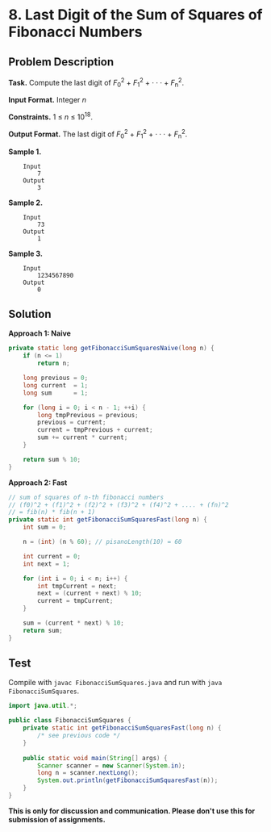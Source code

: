 # 8. Last Digit of the Sum of Squares of Fibonacci Numbers

## Problem Description

**Task.** Compute the last digit of _F_<sub>0</sub><sup>2</sup> + _F_<sub>1</sub><sup>2</sup> + · · · + _F_<sub>n</sub><sup>2</sup>.

**Input Format.** Integer _n_

**Constraints.** 1 ≤ _n_ ≤ 10<sup>18</sup>.

**Output Format.** The last digit of _F_<sub>0</sub><sup>2</sup> + _F_<sub>1</sub><sup>2</sup> + · · · + _F_<sub>n</sub><sup>2</sup>.

**Sample 1.**

```
    Input
        7
    Output
        3
```

**Sample 2.**

```
    Input
        73
    Output
        1
```

**Sample 3.**

```
    Input
        1234567890
    Output
        0
```


## Solution

**Approach 1: Naive**


```java
private static long getFibonacciSumSquaresNaive(long n) {
    if (n <= 1)
        return n;

    long previous = 0;
    long current  = 1;
    long sum      = 1;

    for (long i = 0; i < n - 1; ++i) {
        long tmpPrevious = previous;
        previous = current;
        current = tmpPrevious + current;
        sum += current * current;
    }

    return sum % 10;
}
```
**Approach 2: Fast**


```java
// sum of squares of n-th fibonacci numbers
// (f0)^2 + (f1)^2 + (f2)^2 + (f3)^2 + (f4)^2 + .... + (fn)^2
// = fib(n) * fib(n + 1)
private static int getFibonacciSumSquaresFast(long n) {
    int sum = 0;

    n = (int) (n % 60); // pisanoLength(10) = 60

    int current = 0;
    int next = 1;

    for (int i = 0; i < n; i++) {
        int tmpCurrent = next;
        next = (current + next) % 10;
        current = tmpCurrent;
    }

    sum = (current * next) % 10;
    return sum;
}
```
## Test

Compile with `javac FibonacciSumSquares.java` and run with `java FibonacciSumSquares`.

```java
import java.util.*;

public class FibonacciSumSquares {
    private static int getFibonacciSumSquaresFast(long n) {
        /* see previous code */
    }
    
    public static void main(String[] args) {
        Scanner scanner = new Scanner(System.in);
        long n = scanner.nextLong();
        System.out.println(getFibonacciSumSquaresFast(n));
    }
}
```

**This is only for discussion and communication. Please don't use this for submission of assignments.**